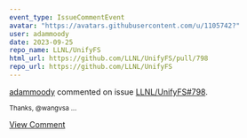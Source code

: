 ```yaml
---
event_type: IssueCommentEvent
avatar: "https://avatars.githubusercontent.com/u/1105742?"
user: adammoody
date: 2023-09-25
repo_name: LLNL/UnifyFS
html_url: https://github.com/LLNL/UnifyFS/pull/798
repo_url: https://github.com/LLNL/UnifyFS
---
```


<a href='https://github.com/adammoody' target='_blank'>adammoody</a> commented on issue <a href='https://github.com/LLNL/UnifyFS/pull/798' target='_blank'>LLNL/UnifyFS#798</a>.

<small>Thanks, @wangvsa ...</small>

<a href='https://github.com/LLNL/UnifyFS/pull/798' target='_blank'>View Comment</a>